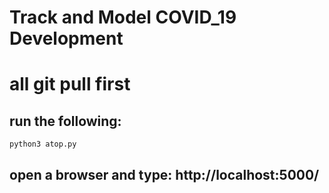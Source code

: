 # Track and Model COVID_19 Development

# all git pull first

## run the following:
  ```
  python3 atop.py 
  ```
## open a browser and type: http://localhost:5000/
